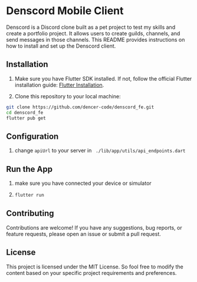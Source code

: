 # Denscord Mobile Client

Denscord is a Discord clone built as a pet project to test my skills and create a portfolio project. It allows users to create guilds, channels, and send messages in those channels. This README provides instructions on how to install and set up the Denscord client.

## Installation

1. Make sure you have Flutter SDK installed. If not, follow the official Flutter installation guide: [Flutter Installation](https://flutter.dev/docs/get-started/install).

2. Clone this repository to your local machine:

 ```bash
 git clone https://github.com/dencer-code/denscord_fe.git
 cd denscord_fe
 flutter pub get
```

## Configuration
1. change `apiUrl` to your server in ``` ./lib/app/utils/api_endpoints.dart```


## Run the App
1. make sure you have connected your device or simulator
2. ```bash
   flutter run
   ```

## Contributing
Contributions are welcome! If you have any suggestions, bug reports, or feature requests, please open an issue or submit a pull request.

## License
This project is licensed under the MIT License.
So fool free to modify the content based on your specific project requirements and preferences.
